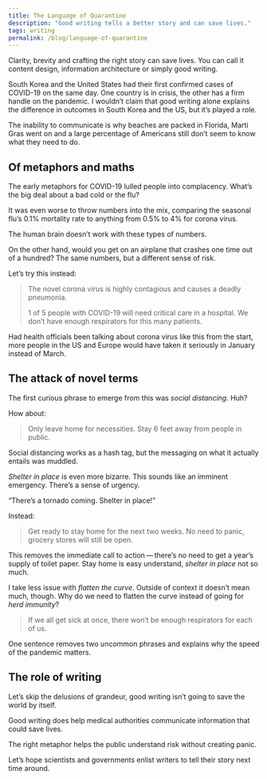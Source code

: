 ```yaml
---
title: The Language of Quarantine
description: "Good writing tells a better story and can save lives."
tags: writing
permalink: /blog/language-of-quarantine
---
```


Clarity, brevity and crafting the right story can save lives. You can call it content design, information architecture or simply good writing. 

South Korea and the United States had their first confirmed cases of COVID-19 on the same day. One country is in crisis, the other has a firm handle on the pandemic. I wouldn’t claim that good writing alone explains the difference in outcomes in South Korea and the US, but it’s played a role. 

The inability to communicate is why beaches are packed in Florida, Marti Gras went on and a large percentage of Americans still don’t seem to know what they need to do. 

## Of metaphors and maths 

The early metaphors for COVID-19 lulled people into complacency. What’s the big deal about a bad cold or the flu? 

It was even worse to throw numbers into the mix, comparing the seasonal flu’s 0.1% mortality rate to anything from 0.5% to 4% for corona virus. 

The human brain doesn’t work with these types of numbers. 

On the other hand, would you get on an airplane that crashes one time out of a hundred? The same numbers, but a different sense of risk. 

Let’s try this instead: 

> The novel corona virus is highly contagious and causes a deadly pneumonia. 
>
> 1 of 5 people with COVID-19 will need critical care in a hospital. We don’t have enough respirators for this many patients. 

Had health officials been talking about corona virus like this from the start, more people in the US and Europe would have taken it seriously in January instead of March. 

## The attack of novel terms 

The first curious phrase to emerge from this was *social distancing*. Huh? 

How about: 

> Only leave home for necessities. Stay 6 feet away from people in public. 

Social distancing works as a hash tag, but the messaging on what it actually entails was muddled.

*Shelter in place* is even more bizarre. This sounds like an imminent emergency. There’s a sense of urgency.  

“There’s a tornado coming. Shelter in place!”

Instead:

> Get ready to stay home for the next two weeks. No need to panic, grocery stores will still be open. 

This removes the immediate call to action&thinsp;—&thinsp;there’s no need to get a year’s supply of toilet paper. Stay home is easy understand, *shelter in place* not so much. 

I take less issue with *flatten the curve*. Outside of context it doesn’t mean much, though. Why do we need to flatten the curve instead of going for *herd immunity*? 

> If we all get sick at once, there won’t be enough respirators for each of us. 

One sentence removes two uncommon phrases and explains why the speed of the pandemic matters. 

## The role of writing 

Let’s skip the delusions of grandeur, good writing isn’t going to save the world by itself. 

Good writing does help medical authorities communicate information that could save lives. 

The right metaphor helps the public understand risk without creating panic. 

Let’s hope scientists and governments enlist writers to tell their story next time around.   